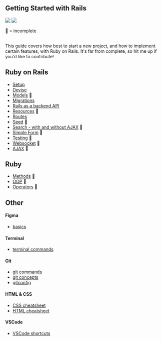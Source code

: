 <div id="top"></div>

## Getting Started with Rails

<p align="left">
  <!-- version -->
  <img src='https://badgen.net/badge/Ruby/v3.1.2/blue' />
  <img src='https://badgen.net/badge/Rails/v7.1.0/blue' />
</p>

🚧 = incomplete <br>
<br>

This guide covers how best to start a new project, and how to implement certain features, with Ruby on Rails. It's far from complete, so hit me up if you'd like to contribute!

## Ruby on Rails
- [Setup](/setup.md)
- [Devise](/rails/devise.md)
- [Models](/rails/models.md) 🚧
- [Migrations](/rails/migrations.md)
- [Rails as a backend API](/rails/react.md)
- [Resources](/rails/resources.md) 🚧
- [Routes](/rails/routes.md)
- [Seed](/rails/seed.md) 🚧
- [Search - with and without AJAX](/rails/search.md) 🚧
- [Simple Form](/rails/simple.md) 🚧
- [Testing](/rails/testing.md) 🚧
- [Websocket](/rails/websocket.md) 🚧
- [AJAX](/rails/ajax.md) 🚧
<!-- ~~[Views](rails/views.md)~~
- ~~[Debugging](rails/debug.md)~~
- ~~[Forms](rails/forms.md)~~
- ~~[RSpec](rails/rspec.md)~~
- ~~[Style Guide](rails/style.md)~~
- ~~[AJAX](rails/ajax.md)~~ -->

## Ruby
- [Methods](/ruby/methods.md) 🚧
- [OOP](/ruby/oop.md) 🚧
- [Operators](/ruby/operators.md) 🚧

## Other

#### Figma
- [basics](/other/figma.md)

#### Terminal
- [terminal commands](/other/terminal.md)

#### Git
- [git commands](/other/git.md)
- [git concepts](/other/concepts.md)
- [gitconfig](/other/gitconfig.md)

#### HTML & CSS
- [CSS cheatsheet](/other/css.md)
- [HTML cheatsheet](/other/html.md)

#### VSCode
- [VSCode shortcuts](/other/vscode.md)

<!--
<p align="center">
  <img src="https://visitor-badge.laobi.icu/badge?page_id=adrianHards/rails-guide" id="counter">
</p>


[Back to Basics: HTTP Requests in Rails Apps](https://thoughtbot.com/blog/back-to-basics-http-requests)

https://thoughtbot.com/upcase/videos/apis-http-json

[Adding Routes to a Rails API](https://www.learnhowtoprogram.com/ruby-and-rails/building-an-api/adding-routes-to-a-rails-api)

https://medium.com/podiihq/understanding-rails-routes-and-restful-design-a192d64cbbb5
[Routing in Rails · Codegram](https://www.codegram.com/blog/routing-in-rails/)
-->
